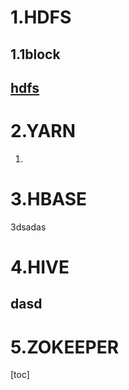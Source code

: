 # 1.HDFS

## 1.1block



## <a href="hdfs/hdfs.md">hdfs</a>



# 2.YARN

1. [yarn秘密]: yarn/yarn.md



# 3.HBASE

3dsadas

# 4.HIVE

## dasd



# 5.ZOKEEPER



[toc]





